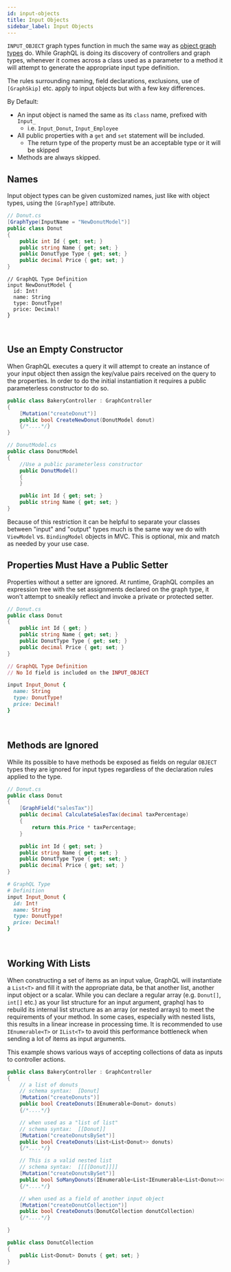 ```yaml
---
id: input-objects
title: Input Objects
sidebar_label: Input Objects
---
```


`INPUT_OBJECT` graph types function in much the same way as [object graph types](./objects) do.
While GraphQL is doing its discovery of controllers and graph types, whenever it comes across a class used as a parameter to a method it will attempt to generate the appropriate input type definition.

The rules surrounding naming, field declarations, exclusions, use of `[GraphSkip]` etc. apply to input objects but with a few key differences.

By Default:

-   An input object is named the same as its `class` name, prefixed with `Input_`
    -   i.e. `Input_Donut`, `Input_Employee`
-   All public properties with a `get` and `set` statement will be included.
    -   The return type of the property must be an acceptable type or it will be skipped
-   Methods are always skipped.

## Names

Input object types can be given customized names, just like with object types, using the `[GraphType]` attribute.

<div class="sideBySideCode hljs">
<div>

```csharp
// Donut.cs
[GraphType(InputName = "NewDonutModel")]
public class Donut
{
    public int Id { get; set; }
    public string Name { get; set; }
    public DonutType Type { get; set; }
    public decimal Price { get; set; }
}
```

</div>
<div>

```
// GraphQL Type Definition
input NewDonutModel {
  id: Int!
  name: String
  type: DonutType!
  price: Decimal!
}
```

</div>
</div>
<br/>

## Use an Empty Constructor

When GraphQL executes a query it will attempt to create an instance of your input object then assign the key/value pairs received on the query to the properties. In order to do the initial instantiation it requires a public parameterless constructor to do so.

```csharp
public class BakeryController : GraphController
{
    [Mutation("createDonut")]
    public bool CreateNewDonut(DonutModel donut)
    {/*....*/}
}

// DonutModel.cs
public class DonutModel
{
    //Use a public parameterless constructor
    public DonutModel()
    {
    }

    public int Id { get; set; }
    public string Name { get; set; }
}
```

Because of this restriction it can be helpful to separate your classes between "input" and "output" types much is the same way we do with `ViewModel` vs. `BindingModel` objects in MVC. This is optional, mix and match as needed by your use case.

## Properties Must Have a Public Setter

Properties without a setter are ignored. At runtime, GraphQL compiles an expression tree with the set assignments declared on the graph type, it won't attempt to sneakily reflect and invoke a private or protected setter.

<div class="sideBySideCode hljs">
<div>

```csharp
// Donut.cs
public class Donut
{
    public int Id { get; }
    public string Name { get; set; }
    public DonutType Type { get; set; }
    public decimal Price { get; set; }
}
```

</div>
<div>

```ruby
// GraphQL Type Definition
// No Id field is included on the INPUT_OBJECT

input Input_Donut {
  name: String
  type: DonutType!
  price: Decimal!
}
```

</div>
</div>
<br/>

## Methods are Ignored

While its possible to have methods be exposed as fields on regular `OBJECT` types they are ignored for input types regardless of the declaration rules applied to the type.

<div class="sideBySideCode hljs">
<div>

```csharp
// Donut.cs
public class Donut
{
    [GraphField("salesTax")]
    public decimal CalculateSalesTax(decimal taxPercentage)
    {
        return this.Price * taxPercentage;
    }

    public int Id { get; set; }
    public string Name { get; set; }
    public DonutType Type { get; set; }
    public decimal Price { get; set; }
}
```

</div>
<div>

```ruby
# GraphQL Type
# Definition
input Input_Donut {
  id: Int!
  name: String
  type: DonutType!
  price: Decimal!
}
```

</div>
</div>
<br/>

## Working With Lists

When constructing a set of items as an input value, GraphQL will instantiate a `List<T>` and fill it with the appropriate data, be that another list, another input object or a scalar. While you can declare a regular array (e.g. `Donut[]`, `int[]` etc.) as your list structure for an input argument, graphql has to rebuild its internal list structure as an array (or nested arrays) to meet the requirements of your method. In some cases, especially with nested lists, this results in a linear increase in processing time. It is recommended to use `IEnumerable<T>` or `IList<T>` to avoid this performance bottleneck when sending a lot of items as input arguments.

This example shows various ways of accepting collections of data as inputs to controller actions.

```csharp
public class BakeryController : GraphController
{
    // a list of donuts
    // schema syntax:  [Donut]
    [Mutation("createDonuts")]
    public bool CreateDonuts(IEnumerable<Donut> donuts)
    {/*....*/}

    // when used as a "list of list"
    // schema syntax:  [[Donut]]
    [Mutation("createDonutsBySet")]
    public bool CreateDonuts(List<List<Donut>> donuts)
    {/*....*/}

    // This is a valid nested list
    // schema syntax:  [[[[Donut]]]]
    [Mutation("createDonutsBySet")]
    public bool SoManyDonuts(IEnumerable<List<IEnumerable<List<Donut>>>> donuts)
    {/*....*/}

    // when used as a field of another input object
    [Mutation("createDonutCollection")]
    public bool CreateDonuts(DonutCollection donutCollection)
    {/*....*/}

}

public class DonutCollection
{
    public List<Donut> Donuts { get; set; }
}

```
